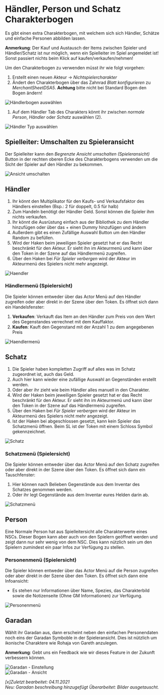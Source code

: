 # Händler, Person und Schatz Charakterbogen
Es gibt einen extra Charakterbogen, mit welchem sich sich Händler, Schätze und einfache Personen abbilden lassen. 

**Anmerkung**: Der Kauf und Austausch der Items zwischen Spieler und Händler/Schatz ist nur möglich, wenn ein Spielleiter im Spiel angemeldet ist! Sonst passiert nichts beim Klick auf kaufen/verkaufen/nehmen!   
  
Um den Charakterbogen zu verwenden müsst ihr wie folgt vorgehen:  
1. Erstellt einen neuen Akteur -> *Nichtspielercharakter*  
2. Ändert den Charakterbogen über das Zahnrad *Blatt konfigurieren* zu *MerchantSheetDSA5*. 
**Achtung** bitte nicht bei Standard Bogen den Bogen ändern!  

![Händlerbogen auswählen](de/images/de-haendler_0.png)  
  
1. Auf dem Händler Tab des Charakters könnt ihr zwischen *normale Person*, *Händler* oder *Schatz* auswählen (2).  
  
![Händler Typ auswählen](de/images/de-haendler_1.png)  
  
## Spielleiter: Umschalten zu Spieleransicht

Der Spielleiter kann den *Begrenzte Ansicht umschalten (Spieleransicht)* Button in der rechten oberen Ecke des Charakterbogens verwenden um die Sicht der Spieler auf den Händler zu bekommen.  
  
![Ansicht umschalten](de/images/de-haendler_2.png)

## Händler
1. Ihr könnt den Multiplikator für den Kaufs- und Verkaufsfaktor des Händlers einstellen (Bsp.: 2 für doppelt, 0.5 für halb)
2. Zum Handeln benötigt der Händler Geld. Sonst können die Spieler ihm nichts verkaufen. 
3. Ihr könnt die Ausrüstung einfach aus der Bibliothek zu dem Händler hinzufügen oder über das + einen Dummy hinzufügen und ändern 
4. Außerdem gibt es einen Zufällige Auswahl Button um den Händler Random zu befüllen.  
5. Wird der Haken beim jeweiligen Spieler gesetzt hat er das Recht beschränkt für den Akteur. Er sieht ihn im Akteurmenü und kann über den Token in der Szene auf das Händlermenü zugreifen.
6. Über den Haken bei *Für Spieler verbergen* wird der Akteur im Akteurmenü des Spielers nicht mehr angezeigt.  
  
![Haendler](de/images/de-haendler_3.png)

### Händlermenü (Spielersicht)
Die Spieler können entweder über das Actor Menü auf den Händler zugreifen oder aber direkt in der Szene über den Token. Es öffnet sich dann ein Handelsfenster:  
1. **Verkaufen**: Verkauft das Item an den Händler zum Preis von dem Wert des Gegenstandes verrechnet mit dem Kauffaktor.  
2. **Kaufen**: Kauft den Gegenstand mit der Anzahl 1 zu dem angegebenen Preis
  
![Haendlermenü](de/images/de-haendler_4.png) 

## Schatz
1. Die Spieler haben kompletten Zugriff auf alles was im Schatz zugeordnet ist, auch das Geld.
2. Auch hier kann wieder eine zufällige Auswahl an Gegenständen erstellt werden. 
3. Oder aber ihr zieht wie beim Händler alles manuell in den Charakter.
4. Wird der Haken beim jeweiligen Spieler gesetzt hat er das Recht beschränkt für den Akteur. Er sieht ihn im Akteurmenü und kann über den Token in der Szene auf das Händlermenü zugreifen.
5. Über den Haken bei *Für Spieler verbergen* wird der Akteur im Akteurmenü des Spielers nicht mehr angezeigt.
6. Ist der Haken bei abgeschlossen gesetzt, kann kein Spieler das Schatzmenü öffnen. Beim SL ist der Token mit einem Schloss Symbol gekennzeichnet. 

![Schatz](de/images/de-haendler_5.png)
  
### Schatzmenü (Spielersicht)
Die Spieler können entweder über das Actor Menü auf den Schatz zugreifen oder aber direkt in der Szene über den Token. Es öffnet sich dann ein Tauschfenster:  
1. Hier können nach Belieben Gegenstände aus dem Inventar des Schatzes genommen werden.  
2. Oder ihr legt Gegenstände aus dem Inventar eures Helden darin ab.  

![Schatzmenü](de/images/de-haendler_6.png)

## Person
Eine Normale Person hat aus Spielleitersicht alle Charakterwerte eines NSCs. Dieser Bogen kann aber auch von den Spielern geöffnet werden und zeigt dann nur sehr wenig von dem NSC. Dies kann nützlich sein um den Spielern zumindest ein paar Infos zur Verfügung zu stellen.

### Personenmenü (Spielersicht)
Die Spieler können entweder über das Actor Menü auf die Person zugreifen oder aber direkt in der Szene über den Token. Es öffnet sich dann eine Infoansicht:
* Es stehen nur Informationen über Name, Spezies, das Charakterbild sowie die Notizenseite (Ohne GM Informationen) zur Verfügung.
  
![Personenmenü](de/images/de-haendler_7.png)

## Garadan
Wählt ihr Garadan aus, dann erscheint neben den einfachen Personendaten noch eins der Garadan Symboble in der Spieleransicht. Dies ist nützlich um ikonische Charaktere wie Rohaja von Gareth anzulegen.   

**Anmerkung**: Gebt uns ein Feedback wie wir dieses Feature in der Zukunft verbessern können.  

![Garadan - Einstellung](de/images/de-haendler_8.png)  
![Garadan - Ansicht](de/images/de-haendler_9.png)  

*[x]Zuletzt bearbeitet: 04.11.2021*  
*Neu: Garadan beschreibung hinzugefügt*
*Überarbeitet: Bilder ausgetauscht.*
